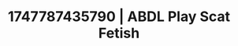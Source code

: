 ---
categories:
- Sensual selfie
- Intimate reveal
- Latex & lace
- Mirror play
- Football-themed kink
image: /assets/images/1747787435790.jpg
layout: post
seo:
  description: Featured content with high-quality Scat Fetish, ABDL Play. HD images
    available.
  keywords: Scat Fetish, ABDL Play
  og_image: /assets/images/1747787435790.jpg
  schema_type: VisualArtwork
tags:
- ABDL Play
- '#1747787435790'
- Scat Fetish
title: 1747787435790 | ABDL Play Scat Fetish
---